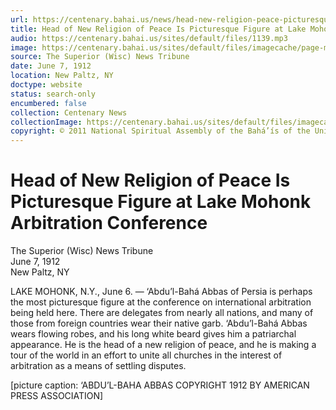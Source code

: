 ```yaml
---
url: https://centenary.bahai.us/news/head-new-religion-peace-picturesque-figure-lake-mohonk-arbitration-conference
title: Head of New Religion of Peace Is Picturesque Figure at Lake Mohonk Arbitration Conference
audio: https://centenary.bahai.us/sites/default/files/1139.mp3
image: https://centenary.bahai.us/sites/default/files/imagecache/page-main-image/images/press_clippings/06-07-1912%2CThe%20Superior%20%28Wisc%29%20News%20Tribune%2CHead%20of%20New%20Religion%20of%20Peace%20is%20Picturesque.png
source: The Superior (Wisc) News Tribune
date: June 7, 1912
location: New Paltz, NY
doctype: website
status: search-only
encumbered: false
collection: Centenary News
collectionImage: https://centenary.bahai.us/sites/default/files/imagecache/theme-image/main_image/abdulbaha-overview-small_0.jpg
copyright: © 2011 National Spiritual Assembly of the Bahá’ís of the United States
---
```



# Head of New Religion of Peace Is Picturesque Figure at Lake Mohonk Arbitration Conference

The Superior (Wisc) News Tribune  
June 7, 1912  
New Paltz, NY  



LAKE MOHONK, N.Y., June 6. — ‘Abdu’l-Bahá Abbas of Persia is perhaps the most picturesque figure at the conference on international arbitration being held here. There are delegates from nearly all nations, and many of those from foreign countries wear their native garb. ‘Abdu’l-Bahá Abbas wears flowing robes, and his long white beard gives him a patriarchal appearance. He is the head of a new religion of peace, and he is making a tour of the world in an effort to unite all churches in the interest of arbitration as a means of settling disputes.

\[picture caption: ‘ABDU’L-BAHA ABBAS COPYRIGHT 1912 BY AMERICAN PRESS ASSOCIATION\]
